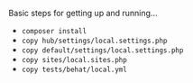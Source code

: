 Basic steps for getting up and running...

* `composer install`
* `copy hub/settings/local.settings.php`
* `copy default/settings/local.settings.php`
* `copy sites/local.sites.php`
* `copy tests/behat/local.yml`
